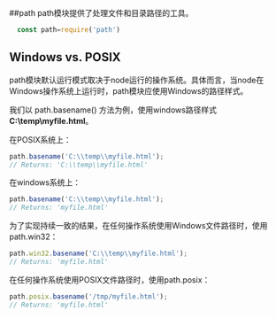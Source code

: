 ##path
path模块提供了处理文件和目录路径的工具。
```javascript
  const path=require('path')
```

## Windows vs. POSIX

path模块默认运行模式取决于node运行的操作系统。具体而言，当node在Windows操作系统上运行时，path模块应使用Windows的路径样式。

我们以 path.basename() 方法为例，使用windows路径样式 **C:\temp\myfile.html**。

在POSIX系统上：

```javascript
path.basename('C:\\temp\\myfile.html');
// Returns: 'C:\\temp\\myfile.html'
```

在windows系统上：

```javascript
path.basename('C:\\temp\\myfile.html');
// Returns: 'myfile.html'
```

为了实现持续一致的结果，在任何操作系统使用Windows文件路径时，使用path.win32：

```javascript
path.win32.basename('C:\\temp\\myfile.html');
// Returns: 'myfile.html'
```

在任何操作系统使用POSIX文件路径时，使用path.posix：

```javascript
path.posix.basename('/tmp/myfile.html');
// Returns: 'myfile.html'
```

